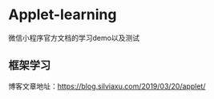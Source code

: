 # Applet-learning
微信小程序官方文档的学习demo以及测试

## 框架学习
博客文章地址：https://blog.silviaxu.com/2019/03/20/applet/
